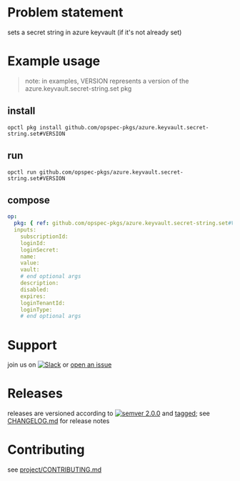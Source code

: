 # Problem statement
sets a secret string in azure keyvault (if it's not already set)

# Example usage

> note: in examples, VERSION represents a version of the azure.keyvault.secret-string.set pkg

## install

```shell
opctl pkg install github.com/opspec-pkgs/azure.keyvault.secret-string.set#VERSION
```

## run

```
opctl run github.com/opspec-pkgs/azure.keyvault.secret-string.set#VERSION
```

## compose

```yaml
op:
  pkg: { ref: github.com/opspec-pkgs/azure.keyvault.secret-string.set#VERSION }
  inputs:
    subscriptionId:
    loginId:
    loginSecret:
    name:
    value:
    vault:
    # end optional args
    description:
    disabled:
    expires:
    loginTenantId:
    loginType:
    # end optional args
```

# Support

join us on [![Slack](https://opspec-slackin.herokuapp.com/badge.svg)](https://opspec-slackin.herokuapp.com/)
or [open an issue](https://github.com/opspec-pkgs/azure.keyvault.secret-string.set/issues)

# Releases

releases are versioned according to
[![semver 2.0.0](https://img.shields.io/badge/semver-2.0.0-brightgreen.svg)](http://semver.org/spec/v2.0.0.html)
and [tagged](https://git-scm.com/book/en/v2/Git-Basics-Tagging); see
[CHANGELOG.md](CHANGELOG.md) for release notes

# Contributing

see [project/CONTRIBUTING.md](https://github.com/opspec-pkgs/project/blob/master/CONTRIBUTING.md)
